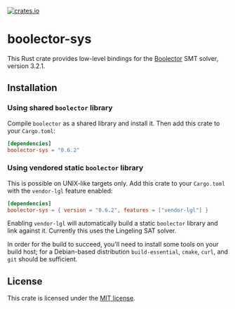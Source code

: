 [![crates.io](https://img.shields.io/crates/v/boolector-sys.svg)](https://crates.io/crates/boolector-sys)

# boolector-sys

This Rust crate provides low-level bindings for the [Boolector] SMT solver,
version 3.2.1.

[Boolector]: https://boolector.github.io/

## Installation

### Using shared `boolector` library

Compile `boolector` as a shared library and install it.  Then add this crate
to your `Cargo.toml`:

```toml
[dependencies]
boolector-sys = "0.6.2"
```

### Using vendored static `boolector` library

This is possible on UNIX-like targets only.  Add this crate to your `Cargo.toml`
with the `vendor-lgl` feature enabled:

```toml
[dependencies]
boolector-sys = { version = "0.6.2", features = ["vendor-lgl"] }
```

Enabling `vendor-lgl` will automatically build a static `boolector` library and
link against it.  Currently this uses the Lingeling SAT solver.

In order for the build to succeed, you'll need to install some tools on your
build host; for a Debian-based distribution `build-essential`, `cmake`, `curl`,
and `git` should be sufficient.

## License

This crate is licensed under the [MIT license].

[MIT license]: LICENSE
